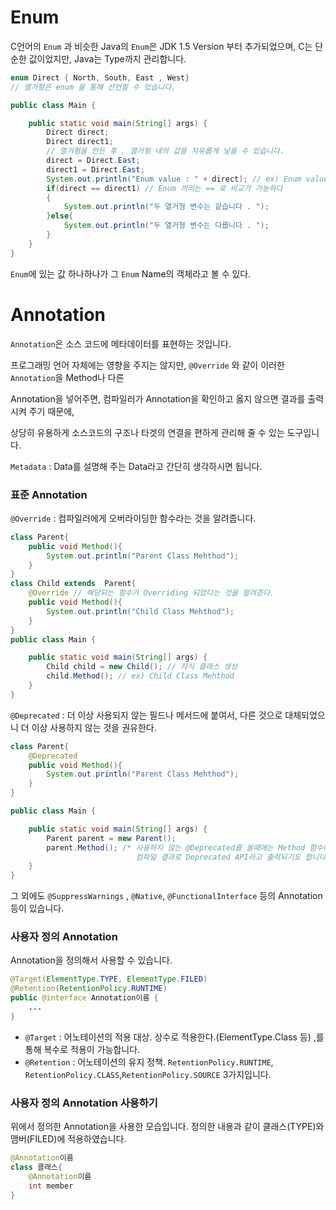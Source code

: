 # Enum

C언어의 `Enum` 과 비슷한 Java의 `Enum`은 JDK 1.5 Version 부터 추가되었으며, C는 단순한 값이었지만, Java는 Type까지 관리합니다.

```java
enum Direct { North, South, East , West}
// 열거형은 enum 을 통해 선언할 수 있습니다.

public class Main {

    public static void main(String[] args) {
        Direct direct;
        Direct direct1;
        // 열거형을 만든 후 , 열거형 내의 값을 자유롭게 넣을 수 있습니다.
        direct = Direct.East;
        direct1 = Direct.East;
        System.out.println("Enum value : " + direct); // ex) Enum value : East
        if(direct == direct1) // Enum 끼리는 == 로 비교가 가능하다
        {
            System.out.println("두 열거형 변수는 같습니다 . ");
        }else{
            System.out.println("두 열거형 변수는 다릅니다 . ");
        }
    }
}

```



`Enum`에 있는 값 하나하나가 그 `Enum` Name의 객체라고 볼 수 있다.



# Annotation

`Annotation`은 소스 코드에 메타데이터를 표현하는 것입니다.   

프로그래밍 언어 자체에는 영향을 주지는 않지만, `@Override` 와 같이 이러한 `Annotation`을 Method나 다른 

Annotation을 넣어주면, 컴파일러가 Annotation을 확인하고 옳지 않으면 결과를 출력시켜 주기 때문에,

상당히 유용하게 소스코드의 구조나 타겟의 연결을 편하게 관리해 줄 수 있는 도구입니다.

`Metadata` : Data를 설명해 주는 Data라고 간단히 생각하시면 됩니다.



### 표준 Annotation

`@Override` : 컴파일러에게 오버라이딩한 함수라는 것을 알려줍니다.

 

```java
class Parent{
    public void Method(){
        System.out.println("Parent Class Mehthod");
    }
}
class Child extends  Parent{
    @Override // 해당되는 함수가 Overriding 되었다는 것을 알려준다.
    public void Method(){
        System.out.println("Child Class Mehthod");
    }
}
public class Main {

    public static void main(String[] args) {
        Child child = new Child(); // 자식 클래스 생성
        child.Method(); // ex) Child Class Mehthod
    }
}


```

`@Deprecated` : 더 이상 사용되지 않는 필드나 메서드에 붙여서, 다른 것으로 대체되었으니 더 이상 사용하지 않는 것을 권유한다.

```java
class Parent{
    @Deprecated
    public void Method(){
        System.out.println("Parent Class Mehthod");
    }
}

public class Main {

    public static void main(String[] args) {
        Parent parent = new Parent();
        parent.Method(); /* 사용하지 않는 @Deprecated를 쓸때에는 Method 함수에 줄이 그어지며, 
                            컴파일 결과로 Deprecated API라고 출력되기도 합니다.*/
    }
}

```

그 외에도 `@SuppressWarnings` , `@Native`, `@FunctionalInterface` 등의 Annotation 등이 있습니다.

### 사용자 정의 Annotation
Annotation을 정의해서 사용할 수 있습니다.
```java
@Target(ElementType.TYPE, ElementType.FILED)
@Retention(RetentionPolicy.RUNTIME)
public @interface Annotation이름 {
    ...
}
```
- `@Target` : 어노테이션의 적용 대상. 상수로 적용한다.(ElementType.Class 등) ,를 통해 복수로 적용이 가능합니다.
- `@Retention` : 어노테이션의 유지 정책. `RetentionPolicy.RUNTIME`, `RetentionPolicy.CLASS`,`RetentionPolicy.SOURCE` 3가지입니다. 

### 사용자 정의 Annotation 사용하기 
위에서 정의한 Annotation을 사용한 모습입니다. 정의한 내용과 같이 클래스(TYPE)와 맴버(FILED)에 적용하였습니다.
```java
@Annotation이름
class 클래스{
    @Annotation이름
    int member 
}
```




